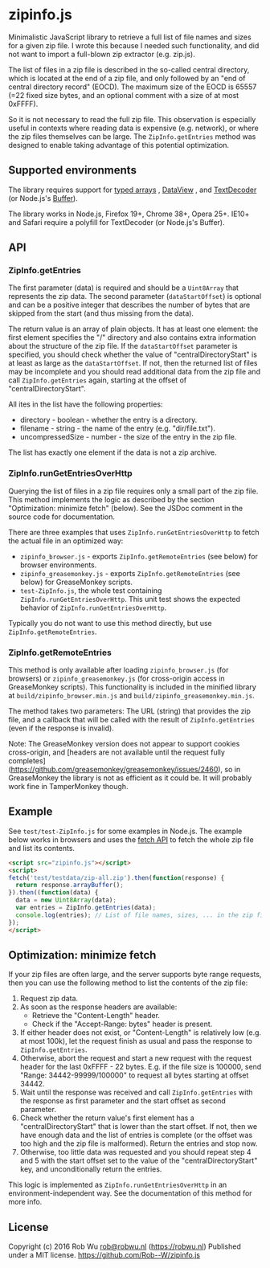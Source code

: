 # zipinfo.js

Minimalistic JavaScript library to retrieve a full list of file names and sizes
for a given zip file. I wrote this because I needed such functionality, and did
not want to import a full-blown zip extractor (e.g. zip.js).

The list of files in a zip file is described in the so-called central directory,
which is located at the end of a zip file, and only followed by an
"end of central directory record" (EOCD). The maximum size of the EOCD is 65557
(=22 fixed size bytes, and an optional comment with a size of at most 0xFFFF).

So it is not necessary to read the full zip file. This observation is especially
useful in contexts where reading data is expensive (e.g. network), or where the
zip files themselves can be large. The `ZipInfo.getEntries` method was designed
to enable taking advantage of this potential optimization.

## Supported environments

The library requires support for
[typed arrays](https://developer.mozilla.org/en-US/docs/Web/JavaScript/Typed_arrays#Browser_compatibility)
,
[DataView](https://developer.mozilla.org/en-US/docs/Web/JavaScript/Reference/Global_Objects/DataView#Browser_compatibility)
, and
[TextDecoder](https://developer.mozilla.org/en-US/docs/Web/API/TextDecoder#Browser_compatibility)
(or Node.js's [Buffer](https://nodejs.org/api/buffer.html)).

The library works in Node.js, Firefox 19+, Chrome 38+, Opera 25+.
IE10+ and Safari require a polyfill for TextDecoder (or Node.js's Buffer).


## API

### ZipInfo.getEntries
The first parameter (data) is required and should be a `Uint8Array` that
represents the zip data. The second parameter (`dataStartOffset`) is optional
and can be a positive integer that describes the number of bytes that are
skipped from the start (and thus missing from the data).

The return value is an array of plain objects. It has at least one element: the
first element specifies the "/" directory and also contains extra information
about the structure of the zip file. If the `dataStartOffset` parameter is
specified, you should check whether the value of "centralDirectoryStart" is at
least as large as the `dataStartOffset`. If not, then the returned list of files
may be incomplete and you should read additional data from the zip file and call
`ZipInfo.getEntries` again, starting at the offset of "centralDirectoryStart".

All ites in the list have the following properties:

- directory - boolean - whether the entry is a directory.
- filename - string - the name of the entry (e.g. "dir/file.txt").
- uncompressedSize - number - the size of the entry in the zip file.

The list has exactly one element if the data is not a zip archive.

### ZipInfo.runGetEntriesOverHttp
Querying the list of files in a zip file requires only a small part of the zip
file. This method implements the logic as described by the section
 "Optimization: minimize fetch" (below). See the JSDoc comment in the source
code for documentation.

There are three examples that uses `ZipInfo.runGetEntriesOverHttp` to fetch the
actual file in an optimized way:

- `zipinfo_browser.js` - exports `ZipInfo.getRemoteEntries` (see below) for
  browser environments.
- `zipinfo_greasemonkey.js` - exports `ZipInfo.getRemoteEntries` (see below)
  for GreaseMonkey scripts.
- `test-ZipInfo.js`, the whole test containing `ZipInfo.runGetEntriesOverHttp`.
  This unit test shows the expected behavior of `ZipInfo.runGetEntriesOverHttp`.

Typically you do not want to use this method directly, but use
`ZipInfo.getRemoteEntries`.

### ZipInfo.getRemoteEntries
This method is only available after loading `zipinfo_browser.js` (for browsers)
or `zipinfo_greasemonkey.js` (for cross-origin access in GreaseMonkey scripts).
This functionality is included in the minified library at
`build/zipinfo_browser.min.js` and `build/zipinfo_greasemonkey.min.js`.

The method takes two parameters: The URL (string) that provides the zip file,
and a callback that will be called with the result of `ZipInfo.getEntries`
(even if the response is invalid).

Note: The GreaseMonkey version does not appear to support cookies cross-origin,
and [headers are not available until the request fully completes]
(https://github.com/greasemonkey/greasemonkey/issues/2460), so in GreaseMonkey
the library is not as efficient as it could be. It will probably work fine in
TamperMonkey though.


## Example

See `test/test-ZipInfo.js` for some examples in Node.js.
The example below works in browsers and uses the
[fetch API](https://developer.mozilla.org/en-US/docs/Web/API/Fetch_API)
to fetch the whole zip file and list its contents.

```html
<script src="zipinfo.js"></script>
<script>
fetch('test/testdata/zip-all.zip').then(function(response) {
  return response.arrayBuffer();
}).then((function(data) {
  data = new Uint8Array(data);
  var entries = ZipInfo.getEntries(data);
  console.log(entries); // List of file names, sizes, ... in the zip file.
});
</script>
```

## Optimization: minimize fetch

If your zip files are often large, and the server supports byte range requests,
then you can use the following method to list the contents of the zip file:

1. Request zip data.
2. As soon as the response headers are available:
   - Retrieve the "Content-Length" header.
   - Check if the "Accept-Range: bytes" header is present.
3. If either header does not exist, or "Content-Length" is relatively low (e.g.
   at most 100k), let the request finish as usual and pass the response to
   `ZipInfo.getEntries`.
4. Otherwise, abort the request and start a new request with the request header
   for the last 0xFFFF - 22 bytes. E.g. if the file size is 100000, send
   "Range: 34442-99999/100000" to request all bytes starting at offset 34442.
5. Wait until the response was received and call `ZipInfo.getEntries` with the
   response as first parameter and the start offset as second parameter.
6. Check whether the return value's first element has a "centralDirectoryStart"
   that is lower than the start offset. If not, then we have enough data and the
   list of entries is complete (or the offset was too high and the zip file is
   malformed). Return the entries and stop now.
7. Otherwise, too little data was requested and you should repeat step 4 and 5
   with the start offset set to the value of the "centralDirectoryStart" key,
   and unconditionally return the entries.

This logic is implemented as `ZipInfo.runGetEntriesOverHttp` in an
environment-independent way. See the documentation of this method for more info.


## License
Copyright (c) 2016 Rob Wu <rob@robwu.nl> (https://robwu.nl)
Published under a MIT license.
https://github.com/Rob--W/zipinfo.js
